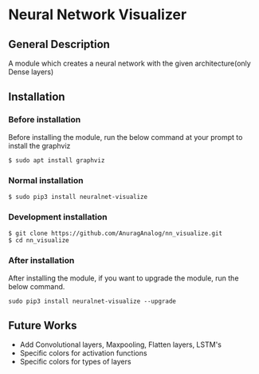 # Neural Network Visualizer

## General Description

A module which creates a neural network with the given architecture(only Dense layers)

## Installation

### Before installation

Before installing the module, run the below command at your prompt to install the graphviz
```shell
$ sudo apt install graphviz
```

### Normal installation
```shell
$ sudo pip3 install neuralnet-visualize
```

### Development installation
```shell
$ git clone https://github.com/AnuragAnalog/nn_visualize.git
$ cd nn_visualize
```

### After installation

After installing the module, if you want to upgrade the module, run the below command.
```shell
sudo pip3 install neuralnet-visualize --upgrade
```

## Future Works

* Add Convolutional layers, Maxpooling, Flatten layers, LSTM's
* Specific colors for activation functions
* Specific colors for types of layers